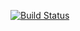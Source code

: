 [![Build Status](https://travis-ci.org/darom-2018/emulator.svg?branch=master)](https://travis-ci.org/darom-2018/emulator)
